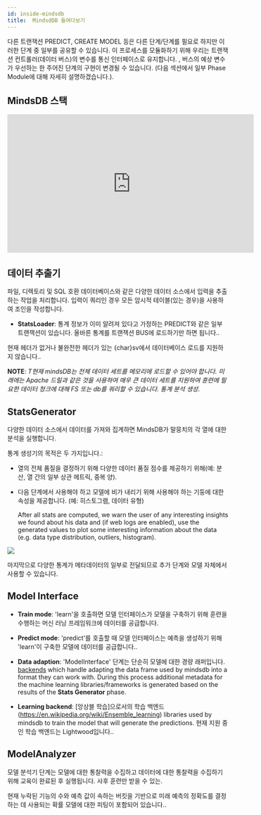 ```yaml
---
id: inside-mindsdb
title:  MindsdDB 들여다보기
---
```


다른 트랜잭션 PREDICT, CREATE MODEL 등은 다른 단계/단계를 필요로 하지만 이러한 단계 중 일부를 공유할 수 있습니다. 이 프로세스를 모듈화하기 위해 우리는 트랜잭션 컨트롤러(데이터 버스)의 변수를 통신 인터페이스로 유지합니다. , 버스의 예상 변수가 우선하는 한 주어진 단계의 구현이 변경될 수 있습니다. (다음 섹션에서 일부 Phase Module에 대해 자세히 설명하겠습니다.).

## MindsDB 스택

<iframe width="560" height="315" src="https://www.youtube.com/embed/_eKI3ixBSqs" frameborder="0" allow="accelerometer; autoplay; encrypted-media; gyroscope; picture-in-picture" allowfullscreen></iframe>

## 데이터 추출기

파일, 디렉토리 및 SQL 호환 데이터베이스와 같은 다양한 데이터 소스에서 입력을 추출하는 작업을 처리합니다. 입력이 쿼리인 경우 모든 암시적 테이블(있는 경우)을 사용하여 조인을 작성합니다.

* **StatsLoader**: 통계 정보가 이미 알려져 있다고 가정하는 PREDICT와 같은 일부 트랜잭션이 있습니다. 올바른 통계를 트랜잭션 BUS에 로드하기만 하면 됩니다..

현재 헤더가 없거나 불완전한 헤더가 있는 {char}sv에서 데이터베이스 로드를 지원하지 않습니다..

**NOTE**: *T현재 mindsDB는 전체 데이터 세트를 메모리에 로드할 수 있어야 합니다. 미래에는 Apache 드릴과 같은 것을 사용하여 매우 큰 데이터 세트를 지원하여 훈련에 필요한 데이터 청크에 대해 FS 또는 db를 쿼리할 수 있습니다. 통계 분석 생성*.


## StatsGenerator

다양한 데이터 소스에서 데이터를 가져와 집계하면 MindsDB가 말뭉치의 각 열에 대한 분석을 실행합니다.

통계 생성기의 목적은 두 가지입니다.:

* 열의 전체 품질을 결정하기 위해 다양한 데이터 품질 점수를 제공하기 위해(예: 분산, 열 간의 일부 상관 메트릭, 중복 양).

* 다음 단계에서 사용해야 하고 모델에 비가 내리기 위해 사용해야 하는 기둥에 대한 속성을 제공합니다. (예: 히스토그램, 데이터 유형)

	After all stats are computed, we warn the user of any interesting insights we found about his data and (if web logs are enabled), use the
generated values to plot some interesting information about the data (e.g. data type distribution, outliers, histogram).

![](https://docs.google.com/drawings/d/e/2PACX-1vTAJo6Zll3jRg-QpZTu2RkXOL0TQXl5dgBHOZqpD3jsW4frhlWxIqc0Mv1OnKbOXNc1cYMFYXMlJ96U/pub?w=502&h=252)

마지막으로 다양한 통계가 메타데이터의 일부로 전달되므로 추가 단계와 모델 자체에서 사용할 수 있습니다.


## Model Interface

* **Train mode**: 'learn'을 호출하면 모델 인터페이스가 모델을 구축하기 위해 훈련을 수행하는 머신 러닝 프레임워크에 데이터를 공급합니다.

* **Predict mode**: 'predict'를 호출할 때 모델 인터페이스는 예측을 생성하기 위해 'learn'이 구축한 모델에 데이터를 공급합니다..

* **Data adaption**: 'ModelInterface' 단계는 단순히 모델에 대한 경량 래퍼입니다. [backends](https://github.com/mindsdb/mindsdb_native/tree/stable/mindsdb_native/libs/backends) which handle adapting the data frame used by mindsdb into a format they can work with. During this process additional metadata for the machine learning libraries/frameworks is generated based on the results of the **Stats Generator** phase.

* **Learning backend**: [앙상블 학습]으로서의 학습 백엔드(https://en.wikipedia.org/wiki/Ensemble_learning) libraries used by mindsdb to train the model that will generate the predictions.
  현재 지원 중인 학습 백엔드는 Lightwood입니다..

## ModelAnalyzer

모델 분석기 단계는 모델에 대한 통찰력을 수집하고 데이터에 대한 통찰력을 수집하기 위해 교육이 완료된 후 실행됩니다.
사후 훈련만 받을 수 있는.

현재 누락된 기능의 수와 예측 값이 속하는 버킷을 기반으로 미래 예측의 정확도를 결정하는 데 사용되는 확률 모델에 대한 피팅이 포함되어 있습니다..
